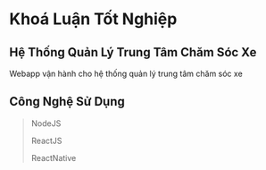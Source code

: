 # Khoá Luận Tốt Nghiệp 
## Hệ Thống Quản Lý Trung Tâm Chăm Sóc Xe
Webapp vận hành cho hệ thống quản lý trung tâm chăm sóc xe

## Công Nghệ Sử Dụng
> NodeJS <br>
>
> ReactJS <br>
>
> ReactNative <br>
